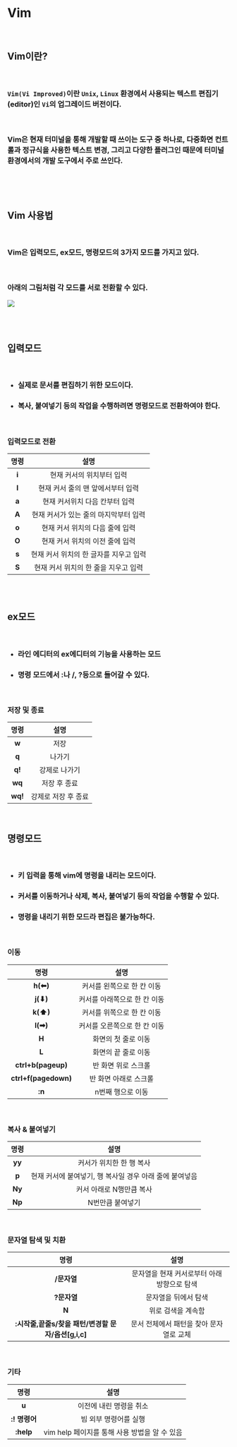 # **Vim**

<br>

## **Vim이란?**

<br>

### `Vim(Vi Improved)`이란 `Unix`, `Linux` 환경에서 사용되는 텍스트 편집기(editor)인 `Vi`의 **업그레이드 버전**이다.

<br> 

### Vim은 현재 **터미널을 통해 개발**할 때 쓰이는 도구 중 하나로, **다중화면 컨트롤**과 **정규식을 사용한 텍스트 변경**, 그리고 **다양한 플러그인**  때문에 터미널 환경에서의 개발 도구에서 주로 쓰인다.

<br><br>
<br>

## **Vim 사용법**

<br>

### Vim은 **입력모드**, **ex모드**, **명령모드**의 3가지 모드를 가지고 있다.

<br>

### 아래의 그림처럼 각 모드를 서로 전환할 수 있다.

![](https://velog.velcdn.com/images/younghyun/post/14c7593d-0468-498f-a59f-e55f188802dc/image.png)

<br><br>

## **입력모드**

<br>

* ### 실제로 문서를 편집하기 위한 모드이다.
* ### **복사, 붙여넣기 등의 작업을 수행하려면 명령모드로 전환**하여야 한다.

<br>

### **입력모드로 전환**
|명령|설명|
|:---:|:---:|
|**i**|현재 커서의 위치부터 입력|
|**I**|현재 커서 줄의 맨 앞에서부터 입력|
|**a**|현재 커서위치 다음 칸부터 입력|
|**A**|현재 커서가 있는 줄의 마지막부터 입력|
|**o**|현재 커서 위치의 다음 줄에 입력|
|**O**|현재 커서 위치의 이전 줄에 입력|
|**s**|현재 커서 위치의 한 글자를 지우고 입력|
|**S**|현재 커서 위치의 한 줄을 지우고 입력|

<br><br>

## **ex모드**

<br>

* ### 라인 에디터의 ex에디터의 기능을 사용하는 모드
* ### 명령 모드에서 :나 /, ?등으로 들어갈 수 있다.

<br>

### **저장 및 종료**
|**명령**|**설명**|
|:---:|:---:|
|**w**|저장|
|**q**|나가기|
|**q!**|강제로 나가기|
|**wq**|저장 후 종료|
|**wq!**|강제로 저장 후 종료|

<br>


## **명령모드**

<br>

* ### 키 입력을 통해 vim에 **명령을 내리는 모드**이다.
* ### 커서를 이동하거나 삭제, 복사, 붙여넣기 등의 작업을 수행할 수 있다.
* ### 명령을 내리기 위한 모드라 **편집은 불가능하다.**

<br>

### **이동**
|**명령**|**설명**|
|:---:|:---:|
|**h(⬅)**|커서를 왼쪽으로 한 칸 이동|
|**j(⬇)**|커서를 아래쪽으로 한 칸 이동|
|**k(⬆)**|커서를 위쪽으로 한 칸 이동|
|**l(➡)**|커서를 오른쪽으로 한 칸 이동|
|**H**|화면의 첫 줄로 이동|
|**L**|화면의 끝 줄로 이동|
|**ctrl+b(pageup)**|반 화면 위로 스크롤|
|**ctrl+f(pagedown)**|반 화면 아래로 스크롤|
|**:n**|n번째 행으로 이동|


<br>

### **복사 & 붙여넣기**
|명령|설명|
|:---:|:---:|
|**yy**|커서가 위치한 한 행 복사|
|**p**|현재 커서에 붙여넣기, 행 복사일 경우 아래 줄에 붙여넣음|
|**Ny**|커서 아래로 N행만큼 복사|
|**Np**|N번만큼 붙여넣기|

<br>

### **문자열 탐색 및 치환**
|명령|설명|
|:---:|:---:|
|**/문자열**|문자열을 현재 커서로부터 아래 방향으로 탐색|
|**?문자열**|문자열을 뒤에서 탐색|
|**N**|위로 검색을 계속함|
|**:시작줄,끝줄s/찾을 패턴/변경할 문자/옵션[g,i,c]**|문서 전체에서 패턴을 찾아 문자열로 교체|

<br>

### **기타**
|명령|설명|
|:---:|:---:|
|**u**|이전에 내린 명령을 취소|
|**:! 명령어**|빔 외부 명령어를 실행|
|**:help**|vim help 페이지를 통해 사용 방법을 알 수 있음|

<br><br>

